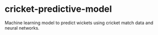 # cricket-predictive-model
Machine learning model to predict wickets using cricket match data and neural networks.
